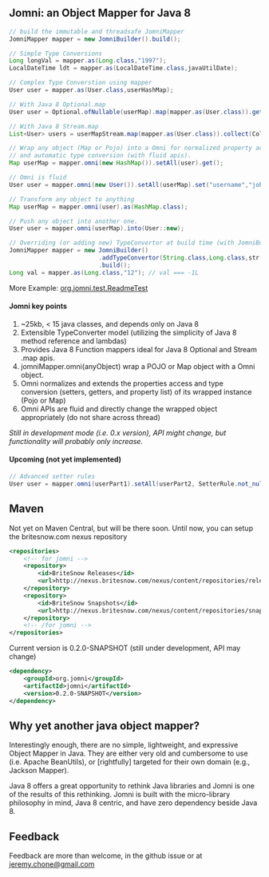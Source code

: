 ## Jomni: an Object Mapper for Java 8

```java
// build the immutable and threadsafe JomniMapper
JomniMapper mapper = new JomniBuilder().build();

// Simple Type Conversions
Long longVal = mapper.as(Long.class,"1997");
LocalDateTime ldt = mapper.as(LocalDateTime.class,javaUtilDate);

// Complex Type Converstion using mapper
User user = mapper.as(User.class,userHashMap);

// With Java 8 Optional.map
User user = Optional.ofNullable(userMap).map(mapper.as(User.class)).get();

// With Java 8 Stream.map
List<User> users = userMapStream.map(mapper.as(User.class)).collect(Collectors.toList());

// Wrap any object (Map or Pojo) into a Omni for normalized property access
// and automatic type conversion (with fluid apis).
Map userMap = mapper.omni(new HashMap()).setAll(user).get();

// Omni is fluid
User user = mapper.omni(new User()).setAll(userMap).set("username","johnd").get();

// Transform any object to anything
Map userMap = mapper.omni(user).as(HashMap.class);

// Push any object into another one. 
User user = mapper.omni(userMap).into(User::new);

// Overriding (or adding new) TypeConvertor at build time (with JomniBuilder)
JomniMapper mapper = new JomniBuilder()
                         .addTypeConvertor(String.class,Long.class,str -> -1L)
                         .build();
Long val = mapper.as(Long.class,"12"); // val === -1L
```

More Example:  [org.jomni.test.ReadmeTest](https://github.com/BriteSnow/jomni/blob/master/src/test/java/org/jomni/test/ReadmeTest.java)

#### Jomni key points

1. ~25kb, < 15 java classes, and depends only on Java 8
1. Extensible TypeConverter model (utilizing the simplicity of Java 8 method reference and lambdas)
1. Provides Java 8 Function mappers ideal for Java 8 Optional and Stream .map apis. 
1. jomniMapper.omni(anyObject) wrap a POJO or Map object with a Omni object.
1. Omni normalizes and extends the properties access and type conversion (setters, getters, and property list) of its wrapped instance (Pojo or Map)
1. Omni APIs are fluid and directly change the wrapped object appropriately (do not share across thread)

*Still in development mode (i.e. 0.x version), API might change, but functionality will probably only increase.*


#### Upcoming (not yet implemented)

```java
// Advanced setter rules
User user = mapper.omni(userPart1).setAll(userPart2, SetterRule.not_nulls, SetterRule.no_override).get();
```

## Maven

Not yet on Maven Central, but will be there soon. Until now, you can setup the britesnow.com nexus repository

```xml
<repositories>  
    <!-- for jomni -->
    <repository>
        <id>BriteSnow Releases</id>
        <url>http://nexus.britesnow.com/nexus/content/repositories/releases/</url>
    </repository>
    <repository>
        <id>BriteSnow Snapshots</id>
        <url>http://nexus.britesnow.com/nexus/content/repositories/snapshots/</url>
    </repository>   
    <!-- /for jomni -->
</repositories>
```

Current version is 0.2.0-SNAPSHOT (still under development, API may change)
```xml
<dependency>
    <groupId>org.jomni</groupId>
    <artifactId>jomni</artifactId>
    <version>0.2.0-SNAPSHOT</version>
</dependency>
```   

## Why yet another java object mapper?

Interestingly enough, there are no simple, lightweight, and expressive Object Mapper in Java. They are either very old and cumbersome to use (i.e. Apache BeanUtils), or [rightfully] targeted for their own domain (e.g., Jackson Mapper).

Java 8 offers a great opportunity to rethink Java libraries and Jomni is one of the results of this rethinking. Jomni is built with the micro-library philosophy in mind, Java 8 centric, and have zero dependency beside Java 8.  
 
## Feedback 

Feedback are more than welcome, in the github issue or at jeremy.chone@gmail.com







